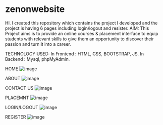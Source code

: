 # zenonwebsite

HI. I created this repository  which contains the project I developed  and the project is having  6 pages including login/logout and resister.
AIM:
This Project aims is to provide an online courses & placement interface to equip students with 
relevant skills to give them an opportunity to discover their passion and turn it into a career.

TECHNOLOGY USED:
In Frontend : HTML, CSS, BOOTSTRAP, JS.
In Backend : Mysql, phpMyAdmin.


HOME
![image](https://user-images.githubusercontent.com/69325896/196779987-45c530d8-875d-4f6b-90df-825fe92a34e8.png)

ABOUT
![image](https://user-images.githubusercontent.com/69325896/196780473-5f22d2b6-3a41-4b29-91c5-cdc3c41843f2.png)


CONTACT US
![image](https://user-images.githubusercontent.com/69325896/196780536-fff86e29-1d70-451f-8004-415e38072895.png)


PLACEMNT
![image](https://user-images.githubusercontent.com/69325896/196780753-78eab4a8-ab48-4ad0-895c-dc8defffaf90.png)


LOGIN/LOGOUT
![image](https://user-images.githubusercontent.com/69325896/196780695-48edb5c6-f6dc-4048-9bee-493c48a41802.png)


REGISTER
![image](https://user-images.githubusercontent.com/69325896/196780834-d801d195-fa67-44d6-8b7d-af7e88579c23.png)


